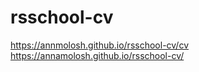# rsschool-cv

https://annmolosh.github.io/rsschool-cv/cv
https://annamolosh.github.io/rsschool-cv/
